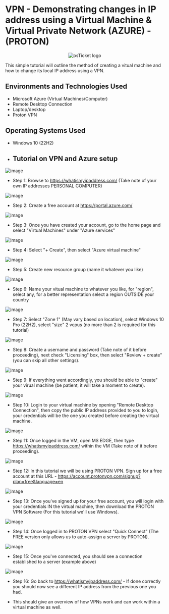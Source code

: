 # VPN - Demonstrating changes in IP address using a Virtual Machine & Virtual Private Network (AZURE) - (PROTON)

<p align="center">
<img src="https://github.com/user-attachments/assets/9757a3b3-2a84-4277-a920-b419589441b0" alt="osTicket logo"/>
</p

<h1>This simple tutorial will outline the method of creating a vitual machine and how to change its local IP address using a VPN.</h1>


<h2>Environments and Technologies Used</h2>

- Microsoft Azure (Virtual Machines/Computer)
- Remote Desktop Connection
- Laptop/desktop
- Proton VPN

<h2>Operating Systems Used </h2>

- Windows 10 (22H2)

- <h2>Tutorial on VPN and Azure setup</h2>

![image](https://github.com/user-attachments/assets/f90c8351-3aee-4728-bfb2-1217af2c0c2c)

- Step 1: Browse to https://whatismyipaddress.com/ (Take note of your own IP addresses PERSONAL COMPUTER)

![image](https://github.com/user-attachments/assets/7a1d5e54-02b9-436c-9187-6a3b0f0be501)

- Step 2: Create a free account at https://portal.azure.com/

![image](https://github.com/user-attachments/assets/7b10c314-8fe1-43e3-9f9b-703151e0a226)

- Step 3: Once you have created your account, go to the home page and select "Virtual Machines" under "Azure services"

![image](https://github.com/user-attachments/assets/286e357f-d146-476d-a2c3-208d1c6fe3a2)

- Step 4: Select "+ Create", then select "Azure virtual machine"

![image](https://github.com/user-attachments/assets/38cd5c19-ae29-4297-a7b5-969c87f3007a)

- Step 5: Create new resource group (name it whatever you like)

![image](https://github.com/user-attachments/assets/ef450f2e-9c5b-4ed8-869e-07c78bc1b883)

- Step 6: Name your vitual machine to whatever you like, for "region", select any, for a better representation select a region OUTSIDE your country

![image](https://github.com/user-attachments/assets/6aa292fd-3b87-4c94-979a-49ae4c8fc13d)

- Step 7: Select "Zone 1" (May vary based on location), select Windows 10 Pro (22H2), select "size" 2 vcpus (no more than 2 is required for this tutorial)

![image](https://github.com/user-attachments/assets/7f231840-7014-46eb-9f30-2bad36515f41)

- Step 8: Create a username and password (Take note of it before proceeding), next check "Licensing" box, then select "Review + create" (you can skip all other settings).

![image](https://github.com/user-attachments/assets/0c2c40ec-a3a9-4e24-9c91-4d4c9dc99a19)

- Step 9: If everything went accordingly, you should be able to "create" your virual machine (be patient, it will take a moment to create).

![image](https://github.com/user-attachments/assets/24002bc0-8793-444d-bfcc-957cf6db1b6c)

- Step 10: Login to your virtual machine by opening "Remote Desktop Connection", then copy the public IP address provided to you to login, your credentials will be the one you created before creating the virtual machine.

![image](https://github.com/user-attachments/assets/d8d6f3bd-111f-4983-abc4-541864cf72e4)

- Step 11: Once logged in the VM, open MS EDGE, then type https://whatismyipaddress.com/ within the VM (Take note of it before proceeding).

![image](https://github.com/user-attachments/assets/28485ac9-e4e0-4822-9926-4cd330382f4e)

- Step 12: In this tutorial we will be using PROTON VPN. Sign up for a free account at this URL - https://account.protonvpn.com/signup?plan=free&language=en

![image](https://github.com/user-attachments/assets/5103c03e-9a15-4840-89b0-1ea73ac5e117)

- Step 13: Once you've signed up for your free account, you will login with your credentials IN the virtual machine, then download the PROTON VPN Software (For this tutorial we'll use Windows).

![image](https://github.com/user-attachments/assets/2270bb48-f33c-49d9-a92e-f962ff5ff705)

- Step 14: Once logged in to PROTON VPN select "Quick Connect" (The FREE version only allows us to auto-assign a server by PROTON).

![image](https://github.com/user-attachments/assets/bf0e2097-62d5-4194-97b0-11d488b3e615)

- Step 15: Once you've connected, you should see a connection established to a server (example above)

![image](https://github.com/user-attachments/assets/baf1378b-bbf9-40b7-9c01-4bd048d3e594)

- Step 16: Go back to https://whatismyipaddress.com/ - If done correctly you should now see a different IP address from the previous one you had.

- This should give an overview of how VPNs work and can work within a virtual machine as well.









